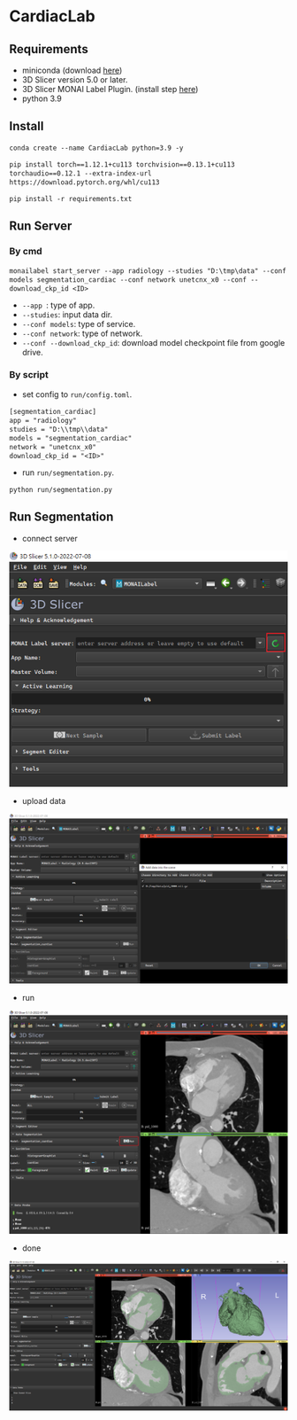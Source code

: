 # CardiacLab
## Requirements
*  miniconda (download [here](https://docs.conda.io/en/latest/miniconda.html))
*  3D Slicer version 5.0 or later.
*  3D Slicer MONAI Label Plugin. (install step [here](https://docs.monai.io/projects/label/en/latest/quickstart.html#install-monai-label-plugin-in-3d-slicer))
* python 3.9
## Install
```shell
conda create --name CardiacLab python=3.9 -y
```
```shell
pip install torch==1.12.1+cu113 torchvision==0.13.1+cu113 torchaudio==0.12.1 --extra-index-url https://download.pytorch.org/whl/cu113
```
```shell
pip install -r requirements.txt
```
## Run Server
### By cmd
```shell
monailabel start_server --app radiology --studies "D:\tmp\data" --conf models segmentation_cardiac --conf network unetcnx_x0 --conf --download_ckp_id <ID>
```
* `--app `: type of app.
* `--studies`: input data dir.
* `--conf models`: type of service.
* `--conf network`: type of network.
* `--conf --download_ckp_id`: download model checkpoint file from google drive.
### By script
* set config to `run/config.toml`.
```shell
[segmentation_cardiac]
app = "radiology"
studies = "D:\\tmp\\data"
models = "segmentation_cardiac"
network = "unetcnx_x0"
download_ckp_id = "<ID>"
```
* run `run/segmentation.py`.
```shell
python run/segmentation.py
```
## Run Segmentation
*  connect server

![connect.png](images/connect.png)

* upload data

![upload.png](images/upload.png)

* run

![run.png](images/run.png)

* done

![done.png](images/done.png)